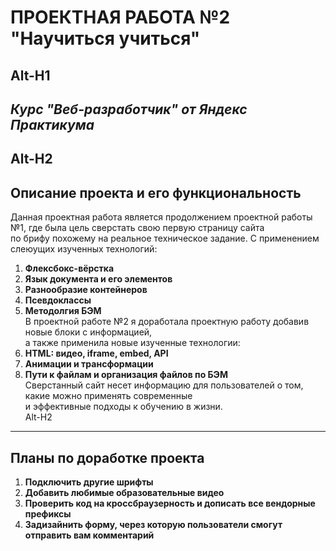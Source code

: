 # ПРОЕКТНАЯ РАБОТА №2 "Научиться учиться"
Alt-H1
----------------------------------------
## _Курс "Веб-разработчик" от Яндекс Практикума_
Alt-H2
------------------------------------------------
## Описание проекта и его функциональность  
Данная проектная работа является продолжением проектной работы №1, где была цель сверстать свою первую страницу сайта  
по брифу похожему на реальное техническое задание. С применением слеюущих изученных технологий:  
1. **Флексбокс-вёрстка**  
2. **Язык документа и его элементов**  
3. **Разнообразие контейнеров**
5. **Псевдоклассы**  
6. **Методолгия БЭМ**  
В проектной работе №2 я доработала проектную работу добавив новые блоки с информацией,  
а также применила новые изученные технологии:  
1. **HTML: видео, iframe, embed, API**  
2. **Анимации и трансформации**  
3. **Пути к файлам и организация файлов по БЭМ**  
Сверстанный сайт несет информацию для пользователей о том, какие можно применять современные  
и эффективные подходы к обучению в жизни.  
Alt-H2
----------------------------------------------------------------------------------------------------------------------
## Планы по доработке проекта  
1. **Подключить другие шрифты**
2. **Добавить любимые образовательные видео**
3. **Проверить код на кроссбраузерность и дописать все вендорные префиксы**
4. **Задизайнить форму, через которую пользователи смогут отправить вам комментарий**
